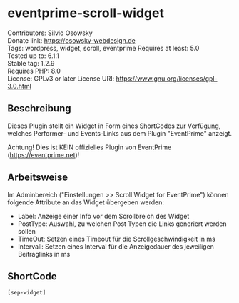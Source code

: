 # eventprime-scroll-widget

Contributors: Silvio Osowsky  
Donate link: <https://osowsky-webdesign.de>  
Tags: wordpress, widget, scroll, eventprime
Requires at least: 5.0  
Tested up to: 6.1.1  
Stable tag: 1.2.9  
Requires PHP: 8.0  
License: GPLv3 or later 
License URI: <https://www.gnu.org/licenses/gpl-3.0.html>  

## Beschreibung

Dieses Plugin stellt ein Widget in Form eines ShortCodes zur Verfügung, welches Performer- und Events-Links aus dem Plugin "EventPrime" anzeigt.

Achtung! Dies ist KEIN offizielles Plugin von EventPrime (<https://eventprime.net>)!

## Arbeitsweise
Im Adminbereich ("Einstellungen >> Scroll Widget for EventPrime") können folgende Attribute an das Widget übergeben werden:
* Label: Anzeige einer Info vor dem Scrollbreich des Widget
* PostType: Auswahl, zu welchen Post Typen die Links generiert werden sollen
* TimeOut: Setzen eines Timeout für die Scrollgeschwindigkeit in ms 
* Intervall: Setzen eines Interval für die Anzeigedauer des jeweiligen Beitraglinks in ms 

## ShortCode

```
[sep-widget]
```

